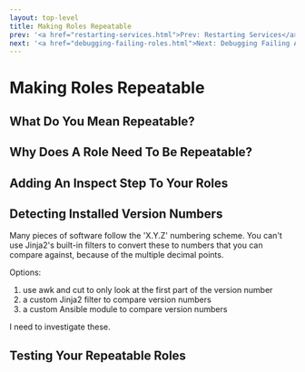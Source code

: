 ```yaml
---
layout: top-level
title: Making Roles Repeatable
prev: '<a href="restarting-services.html">Prev: Restarting Services</a>'
next: '<a href="debugging-failing-roles.html">Next: Debugging Failing Ansible Roles</a>'
---
```


# Making Roles Repeatable

## What Do You Mean Repeatable?

## Why Does A Role Need To Be Repeatable?

## Adding An Inspect Step To Your Roles

## Detecting Installed Version Numbers

Many pieces of software follow the 'X.Y.Z' numbering scheme.  You can't use Jinja2's built-in filters to convert these to numbers that you can compare against, because of the multiple decimal points.

Options:

1. use awk and cut to only look at the first part of the version number
1. a custom Jinja2 filter to compare version numbers
1. a custom Ansible module to compare version numbers

I need to investigate these.

## Testing Your Repeatable Roles